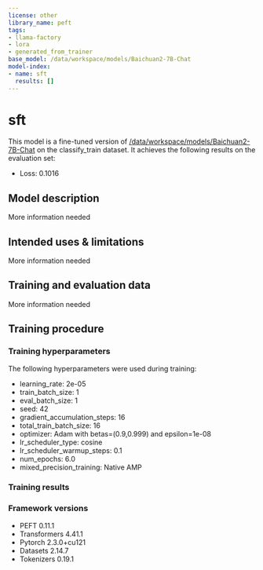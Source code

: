 ```yaml
---
license: other
library_name: peft
tags:
- llama-factory
- lora
- generated_from_trainer
base_model: /data/workspace/models/Baichuan2-7B-Chat
model-index:
- name: sft
  results: []
---
```


<!-- This model card has been generated automatically according to the information the Trainer had access to. You
should probably proofread and complete it, then remove this comment. -->

# sft

This model is a fine-tuned version of [/data/workspace/models/Baichuan2-7B-Chat](https://huggingface.co//data/workspace/models/Baichuan2-7B-Chat) on the classify_train dataset.
It achieves the following results on the evaluation set:
- Loss: 0.1016

## Model description

More information needed

## Intended uses & limitations

More information needed

## Training and evaluation data

More information needed

## Training procedure

### Training hyperparameters

The following hyperparameters were used during training:
- learning_rate: 2e-05
- train_batch_size: 1
- eval_batch_size: 1
- seed: 42
- gradient_accumulation_steps: 16
- total_train_batch_size: 16
- optimizer: Adam with betas=(0.9,0.999) and epsilon=1e-08
- lr_scheduler_type: cosine
- lr_scheduler_warmup_steps: 0.1
- num_epochs: 6.0
- mixed_precision_training: Native AMP

### Training results



### Framework versions

- PEFT 0.11.1
- Transformers 4.41.1
- Pytorch 2.3.0+cu121
- Datasets 2.14.7
- Tokenizers 0.19.1